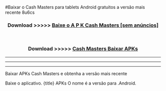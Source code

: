 #Baixar o Cash Masters   para tablets Android gratuitos a versão mais recente 8u6cs


<div align="center">
<h3>Download >>>>> <a href="https://pt-web.web.app/?pt= Cash Masters ">Baixe o A P K Cash Masters  [sem anúncios]</a></h3><br>

<h3>Download >>>>> <a href="https://pt-web.web.app/?pt= Cash Masters ">Cash Masters  Baixar APKs</a></h3>
</div>

----------------------------------------------------------

----------------------------------------------------------

----------------------------------------------------------

Baixar APKs Cash Masters  e obtenha a versão mais recente

Baixe o aplicativo. {title} APKs O nome é a versão para .Android.


